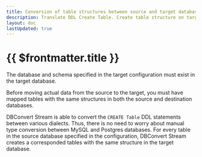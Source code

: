```yaml
---
title: Conversion of table structures between source and target databases.
description: Translate DDL Create Table. Create table structure on targets.
layout: doc
lastUpdated: true
---
```

# {{ $frontmatter.title }}

The database and schema specified in the target configuration must exist in the target database.

Before moving actual data from the source to the target, you must have mapped tables with the same structures in both the source and destination databases.

DBConvert Stream is able to convert the `CREATE Table` DDL statements between various dialects. Thus, there is no need to worry about manual type conversion between MySQL and Postgres databases. For every table in the source database specified in the configuration, DBConvert Stream creates a corresponded tables with the same structure in the target database.

